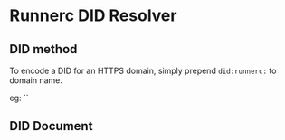 
# Runnerc DID Resolver


## DID method

To encode a DID for an HTTPS domain, simply prepend `did:runnerc:` to domain name.

eg: ``

## DID Document
